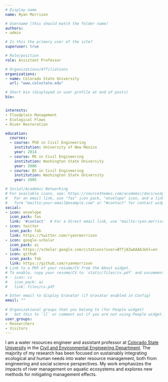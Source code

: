 ```yaml
---
# Display name
name: Ryan Morrison

# Username (this should match the folder name)
authors:
- admin

# Is this the primary user of the site?
superuser: true

# Role/position
role: Assistant Professor

# Organizations/Affiliations
organizations:
- name: Colorado State University
  url: "www.colostate.edu"

# Short bio (displayed in user profile at end of posts)
bio: 


interests:
- Floodplain Management
- Ecological Flows
- River Restoration

education:
  courses:
  - course: PhD in Civil Engineering
    institution: University of New Mexico
    year: 2014
  - course: MS in Civil Engineering
    institution: Washington State University
    year: 2006
  - course: BS in Civil Engineering
    institution: Washington State University
    year: 2005

# Social/Academic Networking
# For available icons, see: https://sourcethemes.com/academic/docs/widgets/#icons
#   For an email link, use "fas" icon pack, "envelope" icon, and a link in the
#   form "mailto:your-email@example.com" or "#contact" for contact widget.
social:
- icon: envelope
  icon_pack: fas
  link: '#contact'  # For a direct email link, use "mailto:ryan.morrison@colostate.edu".
- icon: twitter
  icon_pack: fab
  link: https://twitter.com/ryanrmorrison
- icon: google-scholar
  icon_pack: ai
  link: https://scholar.google.com/citations?user=BTfj8ZwAAAAJ&hl=en
- icon: github
  icon_pack: fab
  link: https://github.com/ryanmorrison
# Link to a PDF of your resume/CV from the About widget.
# To enable, copy your resume/CV to `static/files/cv.pdf` and uncomment the lines below.  
# - icon: cv
#   icon_pack: ai
#   link: files/cv.pdf

# Enter email to display Gravatar (if Gravatar enabled in Config)
email: ""
  
# Organizational groups that you belong to (for People widget)
#   Set this to `[]` or comment out if you are not using People widget.  
user_groups:
- Researchers
- Visitors
---
```


I am a water resources engineer and assistant professor at [Colorado State University](https://www.colostate.edu) in the [Civil and Environmental Engineering Department](https://www.engr.colostate.edu/ce/). The majority of my research has been focused on sustainably integrating ecological and human needs into water resource management, both from engineering and social science perspectives. My work emphasizes the impacts of river management on aquatic ecosystems and explores new methods for mitigating management effects.
